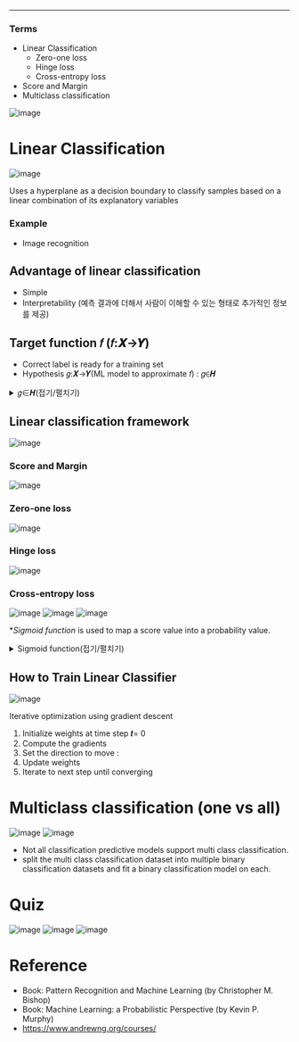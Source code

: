 ****
### Terms
- Linear Classification
  - Zero-one loss
  - Hinge loss
  - Cross-entropy loss
- Score and Margin
- Multiclass classification

![image](https://user-images.githubusercontent.com/39285147/178240098-fcfabcdd-b93e-40a8-8271-f5665bb66e7e.png)

# Linear Classification
![image](https://user-images.githubusercontent.com/39285147/178738475-c74b8b40-f4c8-484b-baae-833d622749d2.png)

Uses a hyperplane as a decision boundary to classify samples based on a linear combination of its explanatory variables

### Example
- Image recognition

## Advantage of linear classification
- Simple
- Interpretability (예측 결과에 더해서 사람이 이해할 수 있는 형태로 추가적인 정보를 제공)

## Target function 𝑓 (𝑓:𝑿→𝒀)
- Correct label is ready for a training set
- Hypothesis 𝑔:𝑿→𝒀(ML model to approximate 𝑓) : 𝑔∈𝑯

<details markdown="1">
<summary>𝑔∈𝑯(접기/펼치기)</summary>

![image](https://user-images.githubusercontent.com/39285147/178739687-257c8740-fa15-46bc-bf10-052e3f505b87.png)
![image](https://user-images.githubusercontent.com/39285147/178739877-de2f076b-afd9-463b-a548-6e93714a715f.png)

</details>

## Linear classification framework
![image](https://user-images.githubusercontent.com/39285147/178739145-94d4e15f-295e-4689-84b0-dadfaaae74aa.png)

### Score and Margin
![image](https://user-images.githubusercontent.com/39285147/178741007-f2bb6a08-104f-4825-89ec-a5b961b3ba2d.png)

### Zero-one loss
![image](https://user-images.githubusercontent.com/39285147/178741814-48468556-579e-4296-bfd9-79502b4f6d89.png)

### Hinge loss
![image](https://user-images.githubusercontent.com/39285147/178741882-f726f06b-73e6-4b67-9483-78caed18459d.png)

### Cross-entropy loss
![image](https://user-images.githubusercontent.com/39285147/178741907-3154da2e-6d7b-413a-94bf-7b766beedd57.png)
![image](https://user-images.githubusercontent.com/39285147/178741943-bc16c4b0-037f-4737-a878-4d16b6e5f614.png)
![image](https://user-images.githubusercontent.com/39285147/178742070-8a89f201-3c40-43be-abc7-4b703a7c974e.png)

**Sigmoid function* is used to map a score value into a probability value.

<details markdown="1">
<summary>Sigmoid function(접기/펼치기)</summary>

![image](https://user-images.githubusercontent.com/39285147/178742116-8c589c94-5a4e-4603-bdb2-46d12e1f51d8.png)

</details>

## How to Train Linear Classifier
![image](https://user-images.githubusercontent.com/39285147/178742255-c2149c2c-75f0-489d-a93d-1a8572af4bdb.png)

Iterative optimization using gradient descent

1. Initialize weights at time step 𝒕= 0
2. Compute the gradients
3. Set the direction to move :
4. Update weights
5. Iterate to next step until converging

# Multiclass classification (one vs all)
![image](https://user-images.githubusercontent.com/39285147/178742628-dfc16fb8-6ebb-4bdf-a048-f592cbd470c9.png)
![image](https://user-images.githubusercontent.com/39285147/178742769-142ac214-f9b8-49b1-83da-f7eb82d86d97.png)

- Not all classification predictive models support multi class classification.
- split the multi class classification dataset into multiple binary classification datasets and fit a binary classification model on each.

# Quiz
![image](https://user-images.githubusercontent.com/39285147/178743210-3c64eba8-bca0-4188-9dd1-50f35c8878aa.png)
![image](https://user-images.githubusercontent.com/39285147/178743234-891e5dfc-4840-4dad-85c5-a4a934f66407.png)
![image](https://user-images.githubusercontent.com/39285147/178743256-f44bdbab-b7a4-4b2f-bf6b-19c215583724.png)

# Reference
- Book: Pattern Recognition and Machine Learning (by Christopher M. Bishop)
- Book: Machine Learning: a Probabilistic Perspective (by Kevin P. Murphy)
- https://www.andrewng.org/courses/

